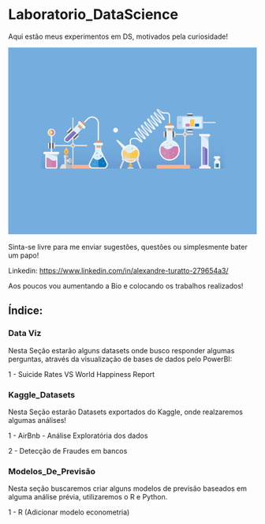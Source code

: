 # Laboratorio_DataScience
Aqui estão meus experimentos em DS, motivados pela curiosidade!

![Laboratório](https://github.com/Alexandre-Turatto/Laboratorio_DataScience/blob/master/Lab.gif)

Sinta-se livre para me enviar sugestões, questões ou simplesmente bater um papo!

Linkedin: https://www.linkedin.com/in/alexandre-turatto-279654a3/

Aos poucos vou aumentando a Bio e colocando os trabalhos realizados!

## Índice:

### Data Viz
Nesta Seção estarão alguns datasets onde busco responder algumas perguntas, através da visualização de bases de dados pelo PowerBI:
   
   1 - Suicide Rates VS World Happiness Report

### Kaggle_Datasets
Nesta Seção estarão Datasets exportados do Kaggle, onde realzaremos algumas análises!
   
   1 - AirBnb - Análise Exploratória dos dados
   
   2 - Detecção de Fraudes em bancos
   
### Modelos_De_Previsão
Nesta seção buscaremos criar alguns modelos de previsão baseados em alguma análise prévia, utilizaremos o R e Python.
   
   1 - R (Adicionar modelo econometria)
